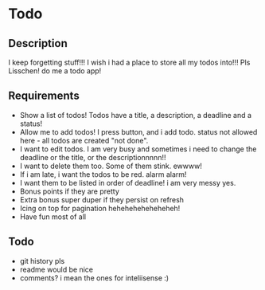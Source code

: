 # Todo

## Description

I keep forgetting stuff!!! I wish i had a place to store all my todos into!!!
Pls Lisschen! do me a todo app!

## Requirements

- Show a list of todos! Todos have a title, a description, a deadline and a status!
- Allow me to add todos! I press button, and i add todo. status not allowed here - all todos are created "not done". 
- I want to edit todos. I am very busy and sometimes i need to change the deadline or the title, or the descriptionnnnn!!
- I want to delete them too. Some of them stink. ewwww!
- If i am late, i want the todos to be red. alarm alarm!
- I want them to be listed in order of deadline! i am very messy yes.
- Bonus points if they are pretty
- Extra bonus super duper if they persist on refresh
- Icing on top for pagination heheheheheheheheh!
- Have fun most of all

## Todo

- git history pls
- readme would be nice
- comments? i mean the ones for inteliisense :)
